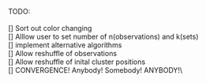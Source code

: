 TODO:\
\
[] Sort out color changing\
[] Alllow user to set number of n(observations) and k(sets)\
[] implement alternative algorithms\
[] Allow reshuffle of observations\
[] Allow reshuffle of inital cluster positions\
[] CONVERGENCE! Anybody! Somebody! ANYBODY!\

